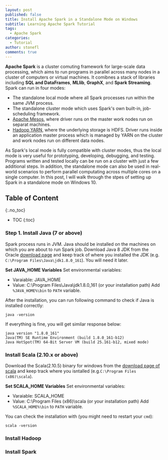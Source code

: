 ```yaml
---
layout: post
published: false
title: Install Apache Spark in a Standalone Mode on Windows
subtitle: Learning Apache Spark Tutorial
tags:
  - Apache Spark
categories:
  - Tutorial
author: stonefl
comments: true
---
```

**Apache Spark** is a cluster comuting framework for large-scale data processing, which aims to run programs in parallel across many nodes in a cluster of computers or virtual machines. It comibnes a stack of libraries including **SQL and DataFrames**, **MLlib**, **GraphX**, and **Spark Streaming**. Spark can run in four modes:
- The standalone local mode where all Spark processes run within the same JVM process.
- The standalone cluster mode which uses Spark's own built-in, job-scheduling framework.
- [Apache Mesos](https://mesos.apache.org/), where driver runs on the master work nodes run on separat machines.
- [Hadoop YARN](https://hadoop.apache.org/docs/current/hadoop-yarn/hadoop-yarn-site/YARN.html), where the underlying storage is HDFS. Driver runs inside an application master process which is managed by YARN on the cluster and work nodes run on different data nodes.

As Spark's local mode is fully compatible with cluster modes, thus the local mode is very useful for prototyping, developing, debugging, and testing. Programs written and tested locally can be run on a cluster with just a few additional steps. In addition, the standalone mode can also be used in real-world scenarios to perform parallel computating across multiple cores on a single computer. In this post, I will walk through the stpes of setting up Spark in a standalone mode on Windows 10. 
<!--more-->

## Table of Content
{:.no_toc}

* TOC
{:toc}


### Step 1. Install Java (7 or above)

Spark process runs in JVM. Java should be installed on the machines on which you are about to run Spark job. 
Download Java 8 JDK from the Oracle [download page](http://www.oracle.com/technetwork/java/javase/downloads/jdk8-downloads-2133151.html) and keep track of where you installed the JDK (e.g. `C:\Program Files\Java\jdk1.8.0_161`). You will need it later. 

**Set JAVA_HOME Variables**
Set environmental variables:
- Varaiable: JAVA_HOME
- Value: C:\Program Files\Java\jdk1.8.0_161  (or your installation path)
Add `%JAVA_HOME%\bin` to `PATH` variable.

After the installation, you can run following command to check if Java is installed correctly:
```
java -version
```
If everything is fine, you will get similar response below:
```
java version "1.8.0_161"
Java(TM) SE Runtime Environment (build 1.8.0_161-b12)
Java HotSpot(TM) 64-Bit Server VM (build 25.161-b12, mixed mode)
```

### Install Scala (2.10.x or above)

Download the Scala(2.10.5) binary for windows from the [download page of scala](http://www.scala-lang.org/download/2.10.5.html) and keep track where you isntalled (e.g.`C:\Program Files (x86)\scala`).

**Set SCALA_HOME Variables**
Set environmental variables:
- Varaiable: SCALA_HOME
- Value: C:\Program Files (x86)\scala  (or your installation path)
Add `%SCALA_HOME%\bin` to `PATH` variable.

You can check the installation with (you might need to restart your `cmd`):
```
scala -version
```

### Install Hadoop


### Install Spark



